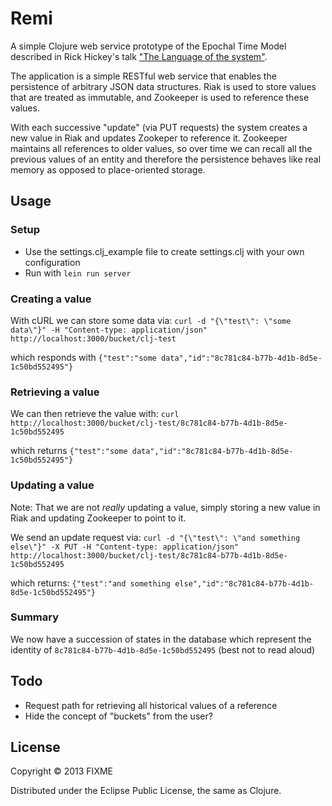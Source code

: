 # Remi

A simple Clojure web service prototype of the Epochal Time Model described in Rick Hickey's talk ["The Language of the system"](http://skillsmatter.com/podcast/scala/the-language-of-the-system).

The application is a simple RESTful web service that enables the persistence of arbitrary JSON data structures. Riak is used to store values that are treated as immutable, and Zookeeper is used to reference these values.

With each successive "update" (via PUT requests) the system creates a new value in Riak and updates Zookeper to reference it. Zookeeper maintains all references to older values, so over time we can recall all the previous values of an entity and therefore the persistence behaves like real memory as opposed to place-oriented storage.

## Usage

### Setup

- Use the settings.clj_example file to create settings.clj with your own configuration
- Run with `lein run server`

### Creating a value

With cURL we can store some data via:
`curl -d "{\"test\": \"some data\"}" -H "Content-type: application/json" http://localhost:3000/bucket/clj-test`

which responds with `{"test":"some data","id":"8c781c84-b77b-4d1b-8d5e-1c50bd552495"}`

### Retrieving a value

We can then retrieve the value with:
`curl http://localhost:3000/bucket/clj-test/8c781c84-b77b-4d1b-8d5e-1c50bd552495`

which returns `{"test":"some data","id":"8c781c84-b77b-4d1b-8d5e-1c50bd552495"}`

### Updating a value

Note: That we are not _really_ updating a value, simply storing a new value in Riak and updating
Zookeeper to point to it.

We send an update request via:
`curl -d "{\"test\": \"and something else\"}" -X PUT -H "Content-type: application/json" http://localhost:3000/bucket/clj-test/8c781c84-b77b-4d1b-8d5e-1c50bd552495`

which returns: `{"test":"and something else","id":"8c781c84-b77b-4d1b-8d5e-1c50bd552495"}`

### Summary

We now have a succession of states in the database which represent the identity of `8c781c84-b77b-4d1b-8d5e-1c50bd552495` (best not to read aloud)

## Todo

- Request path for retrieving all historical values of a reference
- Hide the concept of "buckets" from the user?

## License

Copyright © 2013 FIXME

Distributed under the Eclipse Public License, the same as Clojure.